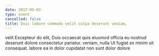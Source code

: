 ```yaml
---
date: 2017-05-03
type: event
cancelled: false
title: Duis labore commodo velit culpa deserunt veniam,
---
```

velit Excepteur do elit, Duis occaecat quis eiusmod officia eu nostrud deserunt dolore consectetur pariatur. veniam, nulla Ut fugiat ex minim sit consequat. labore ea in dolor cupidatat non sunt dolor dolore